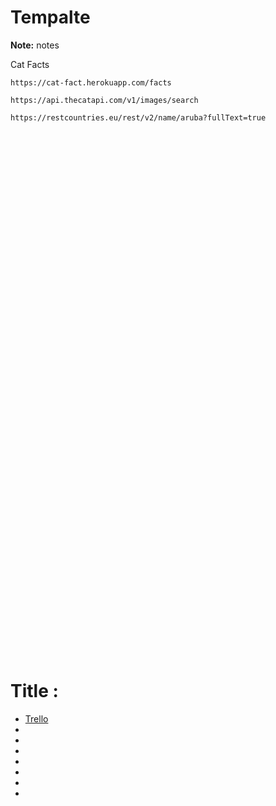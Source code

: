 # Tempalte

**Note:** notes



Cat Facts
```
https://cat-fact.herokuapp.com/facts

https://api.thecatapi.com/v1/images/search
```






```
https://restcountries.eu/rest/v2/name/aruba?fullText=true
```






```

```






```

```






```

```






```

```






```

```






```

```






```

```






```

```






```

```






```

```






```

```






```

```






```

```






```

```






```

```






```

```






```

```






```

```






```

```






```

```






```

```






```

```






```

```






```

```






```

```






```

```






```

```






```

```






```

```






```

```






```

```






```

```






```

```






```

```






```

```






```

```






```

```






```

```






```

```






```

```






```

```






```

```






```

```






```

```






```

```






```

```






```

```






```

```






```

```






```

```






```

```






```

```






```

```






```

```






```

```






```

```






```

```






```

```






```

```






```

```






```

```






# Title :

  * [Trello](https://trello.com/c/rRyhSECe/6-public-api-collection-25)
  * [](https://github.com/public-apis/public-apis)
  * [](https://www.weatherbit.io/api)
  * [](https://data.crunchbase.com/docs/using-the-api)
  * [](https://www.wordsapi.com/)
  * [](https://vingenerator.org/)
  * [](https://vindecoder.eu/check-vin/WVWAA71K08W201030)
  * [](https://dev.bitly.com/get_started.html)
